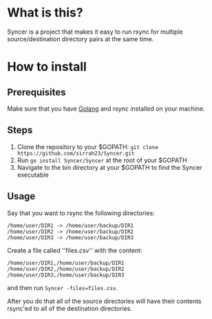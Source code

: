 # What is this?

Syncer is a project that makes it easy to run rsync for multiple source/destination
directory pairs at the same time.

# How to install

## Prerequisites
Make sure that you have [Golang](https://golang.org) and rsync installed
on your machine.

## Steps

1. Clone the repository to your $GOPATH:
    `git clone https://github.com/sirrah23/Syncer.git`
2. Run `go install Syncer/Syncer` at the root of your $GOPATH
3. Navigate to the bin directory at your $GOPATH to find the Syncer executable

## Usage

Say that you want to rsync the following directories:

    /home/user/DIR1 -> /home/user/backup/DIR1
    /home/user/DIR2 -> /home/user/backup/DIR2
    /home/user/DIR3 -> /home/user/backup/DIR3

Create a file called ''files.csv'' with the content:

    /home/user/DIR1,/home/user/backup/DIR1
    /home/user/DIR2,/home/user/backup/DIR2
    /home/user/DIR3,/home/user/backup/DIR3

and then run `Syncer -files=files.csv`.


After you do that all of the source directories will have their
contents rsync'ed to all of the destination directories.
